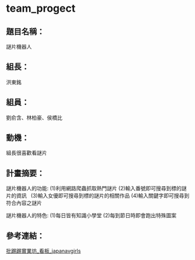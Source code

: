 # team_progect

## 題目名稱：
謎片機器人

## 組長：
洪東銘

## 組員：
劉俞含、林柏豪、侯橋比

## 動機：
組長很喜歡看謎片

## 計畫摘要：
謎片機器人的功能:
(1)利用網路爬蟲抓取熱門謎片 
(2)輸入番號即可搜尋到標的謎片的資訊  
(3)輸入女優即可搜尋到標的謎片的相關作品
(4)輸入關鍵字即可搜尋到符合內容之謎片

謎片機器人的特色:
(1)每日皆有知識小學堂
(2)每到節日時即會跑出特殊圖案

## 參考連結：

[批踢踢實業坊_看板_japanavgirls](https://www.ptt.cc/bbs/japanavgirls/index.html)


